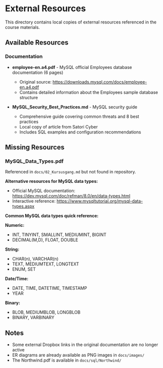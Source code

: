 # External Resources

This directory contains local copies of external resources referenced in the course materials.

## Available Resources

### Documentation

- **employee-en.a4.pdf** - MySQL official Employees database documentation (6 pages)
  - Original source: https://downloads.mysql.com/docs/employee-en.a4.pdf
  - Contains detailed information about the Employees sample database structure

- **MySQL_Security_Best_Practices.md** - MySQL security guide
  - Comprehensive guide covering common threats and 8 best practices
  - Local copy of article from Satori Cyber
  - Includes SQL examples and configuration recommendations

## Missing Resources

### MySQL_Data_Types.pdf
Referenced in `docs/02_Kursusgang.md` but not found in repository.

**Alternative resources for MySQL data types:**
- Official MySQL documentation: https://dev.mysql.com/doc/refman/8.0/en/data-types.html
- Interactive reference: https://www.mysqltutorial.org/mysql-data-types.aspx

**Common MySQL data types quick reference:**

**Numeric:**
- INT, TINYINT, SMALLINT, MEDIUMINT, BIGINT
- DECIMAL(M,D), FLOAT, DOUBLE

**String:**
- CHAR(n), VARCHAR(n)
- TEXT, MEDIUMTEXT, LONGTEXT
- ENUM, SET

**Date/Time:**
- DATE, TIME, DATETIME, TIMESTAMP
- YEAR

**Binary:**
- BLOB, MEDIUMBLOB, LONGBLOB
- BINARY, VARBINARY

## Notes

- Some external Dropbox links in the original documentation are no longer active
- ER diagrams are already available as PNG images in `docs/images/`
- The Northwind.pdf is available in `docs/sql/Northwind/`
